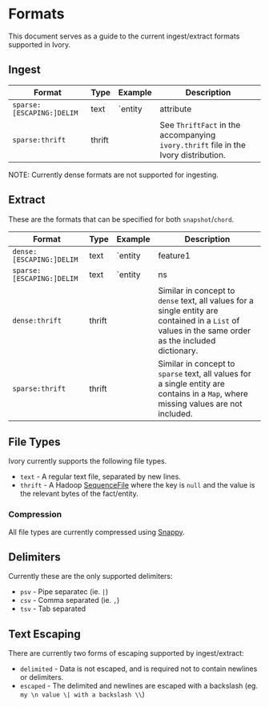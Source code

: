 Formats
=======

This document serves as a guide to the current ingest/extract formats supported in Ivory.


Ingest
------

Format                    | Type   | Example                                      | Description
------------------------- | ------ | -------------------------------------------- | -----------
`sparse:[ESCAPING:]DELIM` | text   | `entity|attribute|value|YY-MM-DD'T'HH:MM:SS` | Text delimited by a single character, and optionally escaped.
`sparse:thrift`           | thrift |                                              | See `ThriftFact` in the accompanying `ivory.thrift` file in the Ivory distribution.

NOTE: Currently dense formats are not supported for ingesting.


Extract
-------

These are the formats that can be specified for both `snapshot`/`chord`.

Format                    | Type   | Example                                           | Description
------------------------- | ------ | ------------------------------------------------- | ------------
`dense:[ESCAPING:]DELIM`  | text   | `entity|feature1|NA|feature3`                     | All features/values for a single fact are represented in a single line, in which the order is defined in an accompanying `.dictionary`.
`sparse:[ESCAPING:]DELIM` | text   | `entity|ns|attribute|value|YYYY-MM-DD'T'HH:MM:SS` | Each fact is represented by a separate entry
`dense:thrift`            | thrift |                                                   | Similar in concept to `dense` text, all values for a single entity are contained in a `List` of values in the same order as the included dictionary.
`sparse:thrift`           | thrift |                                                   | Similar in concept to `sparse` text, all values for a single entity are contains in a `Map`, where missing values are not included.


File Types
----------

Ivory currently supports the following file types.

- `text` - A regular text file, separated by new lines.
- `thrift` - A Hadoop [SequenceFile](http://wiki.apache.org/hadoop/SequenceFile) where the key is `null` and the value
  is the relevant bytes of the fact/entity.

### Compression

All file types are currently compressed using [Snappy](https://code.google.com/p/snappy/).


Delimiters
----------

Currently these are the only supported delimiters:

- `psv` - Pipe separatec (ie. `|`)
- `csv` - Comma separated (ie. `,`)
- `tsv` - Tab separated

Text Escaping
-------------

There are currently two forms of escaping supported by ingest/extract:

- `delimited` - Data is not escaped, and is required not to contain newlines or delimiters.
- `escaped` - The delimited and newlines are escaped with a backslash (eg. `my \n value \| with a backslash \\`)
